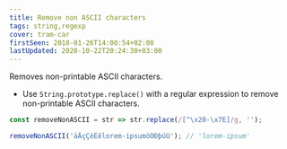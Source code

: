 ```yaml
---
title: Remove non ASCII characters
tags: string,regexp
cover: tram-car
firstSeen: 2018-01-26T14:00:54+02:00
lastUpdated: 2020-10-22T20:24:30+03:00
---
```


Removes non-printable ASCII characters.

- Use `String.prototype.replace()` with a regular expression to remove non-printable ASCII characters.

```js
const removeNonASCII = str => str.replace(/[^\x20-\x7E]/g, '');
```

```js
removeNonASCII('äÄçÇéÉêlorem-ipsumöÖÐþúÚ'); // 'lorem-ipsum'
```
